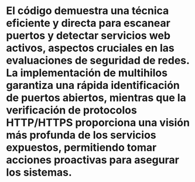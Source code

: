# El código demuestra una técnica eficiente y directa para escanear puertos y detectar servicios web activos, aspectos cruciales en las evaluaciones de seguridad de redes. La implementación de multihilos garantiza una rápida identificación de puertos abiertos, mientras que la verificación de protocolos HTTP/HTTPS proporciona una visión más profunda de los servicios expuestos, permitiendo tomar acciones proactivas para asegurar los sistemas.

